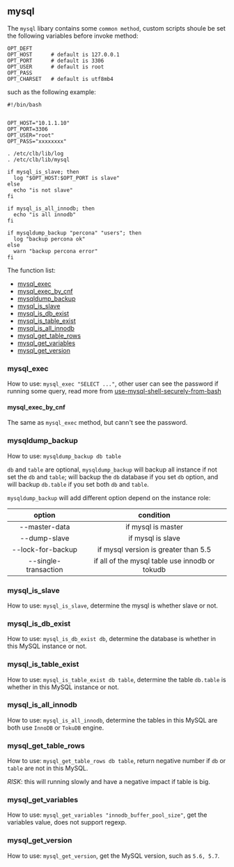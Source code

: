 ## mysql

The `mysql` libary contains some `common method`, custom scripts shoule be set the following variables before invoke method:
```
OPT_DEFT
OPT_HOST      # default is 127.0.0.1
OPT_PORT      # default is 3306
OPT_USER      # default is root
OPT_PASS
OPT_CHARSET   # default is utf8mb4
```

such as the following example:
```
#!/bin/bash


OPT_HOST="10.1.1.10"
OPT_PORT=3306
OPT_USER="root"
OPT_PASS="xxxxxxxx"

. /etc/clb/lib/log
. /etc/clb/lib/mysql

if mysql_is_slave; then
  log "$OPT_HOST:$OPT_PORT is slave"
else
  echo "is not slave"
fi

if mysql_is_all_innodb; then
  echo "is all innodb"
fi

if mysqldump_backup "percona" "users"; then
  log "backup percona ok"
else
  warn "backup percona error"
fi

```

The function list:

* [mysql_exec](#mysql_exec)
* [mysql_exec_by_cnf](#mysql_exec_by_cnf)
* [mysqldump_backup](#mysqldump_backup)
* [mysql_is_slave](#mysql_is_slave)
* [mysql_is_db_exist](#mysql_is_db_exist)
* [mysql_is_table_exist](#mysql_is_table_exist)
* [mysql_is_all_innodb](#mysql_is_all_innodb)
* [mysql_get_table_rows](#mysql_get_table_rows)
* [mysql_get_variables](#mysql_get_variables)
* [mysql_get_version](#mysql_get_version)

### mysql_exec

How to use: `mysql_exec "SELECT ..."`, other user can see the password if running some query, read more from [use-mysql-shell-securely-from-bash](https://blog.arstercz.com/%e5%a6%82%e4%bd%95%e5%ae%89%e5%85%a8%e7%9a%84%e4%bd%bf%e7%94%a8-bash-%e6%93%8d%e4%bd%9c-mysql/)

#### mysql_exec_by_cnf

The same as `mysql_exec` method, but cann't see the password.

### mysqldump_backup

How to use: `mysqldump_backup db table`

`db` and `table` are optional, `mysqldump_backup` will backup all instance if not set the `db` and `table`; will backup the `db` database if you set `db` option, and will backup `db.table` if you set both `db` and `table`.

`mysqldump_backup` will add different option depend on the instance role:

| option | condition |
| :-: | :-: |
| --master-data | if mysql is master |
| --dump-slave | if mysql is slave |
| --lock-for-backup | if mysql version is greater than 5.5 |
| --single-transaction | if all of the mysql table use innodb or tokudb |

### mysql_is_slave

How to use: `mysql_is_slave`, determine the mysql is whether slave or not.

### mysql_is_db_exist

How to use: `mysql_is_db_exist db`, determine the database is whether in this MySQL instance or not.

### mysql_is_table_exist

How to use: `mysql_is_table_exist db table`, determine the table `db.table` is whether in this MySQL instance or not.

### mysql_is_all_innodb

How to use: `mysql_is_all_innodb`, determine the tables in this MySQL are both use `InnoDB` or `TokuDB` engine.

### mysql_get_table_rows

How to use: `mysql_get_table_rows db table`, return negative number if `db` or `table` are not in this MySQL.

*RISK*: this will running slowly and have a negative impact if table is big.

### mysql_get_variables

How to use: `mysql_get_variables "innodb_buffer_pool_size"`, get the variables value, does not support regexp.

### mysql_get_version

How to use: `mysql_get_version`, get the MySQL version, such as `5.6, 5.7`.
